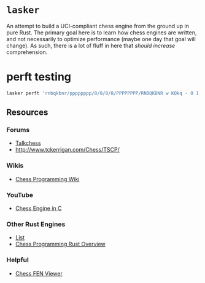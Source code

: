 # `lasker`
An attempt to build a UCI-compliant chess engine from the ground up in pure Rust. The primary goal here is to learn how chess engines are written, and not necessarily to optimize performance (maybe one day that goal will change). As such, there is a lot of fluff in here that _should increase_ comprehension.

# perft testing
```bash
lasker perft 'rnbqkbnr/pppppppp/8/8/8/8/PPPPPPPP/RNBQKBNR w KQkq - 0 1' 2
```

## Resources
### Forums
- [Talkchess](talkchess.com)
- http://www.tckerrigan.com/Chess/TSCP/

### Wikis
- [Chess Programming Wiki](https://www.chessprogramming.org/)

### YouTube
- [Chess Engine in C](https://www.youtube.com/playlist?list=PLZ1QII7yudbc-Ky058TEaOstZHVbT-2hg)

### Other Rust Engines
- [List](https://www.chessprogramming.org/Category:Rust)
- [Chess Programming Rust Overview](https://www.chessprogramming.org/Rust)

### Helpful
- [Chess FEN Viewer](https://www.dailychess.com/chess/chess-fen-viewer.php)
